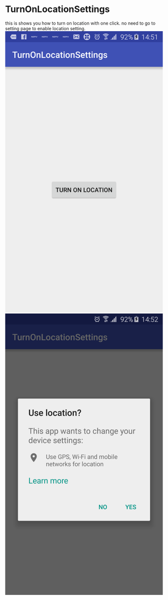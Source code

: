 # TurnOnLocationSettings
this is shows you how to turn on location with one click. no need to go to setting page to enable location setting.
![alt tag](https://github.com/ananth10/TurnOnLocationSettings/blob/master/screen.1.png)
![alt tag](https://github.com/ananth10/TurnOnLocationSettings/blob/master/screen.2.png)
